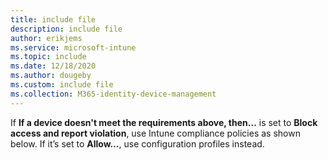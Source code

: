 ```yaml
---
title: include file
description: include file
author: erikjems
ms.service: microsoft-intune
ms.topic: include
ms.date: 12/18/2020
ms.author: dougeby
ms.custom: include file
ms.collection: M365-identity-device-management
---
```

If **If a device doesn't meet the requirements above, then…** is set to **Block access and report violation**, use Intune compliance policies as shown below. If it’s set to **Allow…**, use configuration profiles instead.
